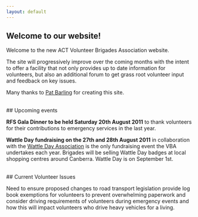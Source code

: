 ```yaml
---
layout: default
---
```


## Welcome to our website!

Welcome to the new ACT Volunteer Brigades Association website.

The site will progressively improve over the coming months with the intent to offer a facility that not only provides up to date information for volunteers, but also an additional forum to get grass root volunteer input and feedback on key issues.

Many thanks to [Pat Barling](http://www.firebreak.com.au) for creating this site.

<br />
## Upcoming events

**RFS Gala Dinner to be held Saturday 20th August 2011** to thank volunteers for their contributions to emergency services in the last year.

**Wattle Day fundraising on the 27th and 28th August 2011** in collaboration with the [Wattle Day Association](http://www.wattleday.asn.au/) is the only fundraising event the VBA undertakes each year. Brigades will be selling Wattle Day badges at local shopping centres around Canberra. Wattle Day is on September 1st.

<br />
## Current Volunteer Issues

Need to ensure proposed changes to road transport legislation provide log book exemptions for volunteers to prevent overwhelming paperwork and consider driving requirements of volunteers during emergency events and how this will impact volunteers who drive heavy vehicles for a living.